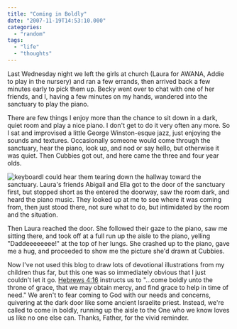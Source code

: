 ```yaml
---
title: "Coming in Boldly"
date: "2007-11-19T14:53:10.000"
categories: 
  - "random"
tags: 
  - "life"
  - "thoughts"
---
```


Last Wednesday night we left the girls at church (Laura for AWANA, Addie to play in the nursery) and ran a few errands, then arrived back a few minutes early to pick them up. Becky went over to chat with one of her friends, and I, having a few minutes on my hands, wandered into the sanctuary to play the piano.

There are few things I enjoy more than the chance to sit down in a dark, quiet room and play a nice piano. I don't get to do it very often any more. So I sat and improvised a little George Winston-esque jazz, just enjoying the sounds and textures. Occasionally someone would come through the sanctuary, hear the piano, look up, and nod or say hello, but otherwise it was quiet. Then Cubbies got out, and here came the three and four year olds.

![keyboard](http://www.chrishubbs.com/wordpress/wp-content/uploads/2007/11/steinway.thumbnail.jpg)I could hear them tearing down the hallway toward the sanctuary. Laura's friends Abigail and Ella got to the door of the sanctuary first, but stopped short as the entered the doorway, saw the room dark, and heard the piano music. They looked up at me to see where it was coming from, then just stood there, not sure what to do, but intimidated by the room and the situation.

Then Laura reached the door. She followed their gaze to the piano, saw me sitting there, and took off at a full run up the aisle to the piano, yelling "Daddeeeeeeee!" at the top of her lungs. She crashed up to the piano, gave me a hug, and proceeded to show me the picture she'd drawn at Cubbies.

Now I've not used this blog to draw lots of devotional illustrations from my children thus far, but this one was so immediately obvious that I just couldn't let it go. [Hebrews 4:16](http://www.biblegateway.com/passage/?search=Hebrews%204:16;&version=9;) instructs us to "...come boldly unto the throne of grace, that we may obtain mercy, and find grace to help in time of need." We aren't to fear coming to God with our needs and concerns, quivering at the dark door like some ancient Israelite priest. Instead, we're called to come in boldly, running up the aisle to the One who we know loves us like no one else can. Thanks, Father, for the vivid reminder.
